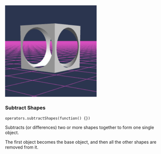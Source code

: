 ![Subtract Shapes](/docs/reference/operators/subtract-shapes.png?v=DOCVER-2) 

### Subtract Shapes
```sig
operators.subtractShapes(function() {})
```

Subtracts (or differences) two or more shapes together to form one single object.  

The first object becomes the base object, and then all the other shapes are removed from it. 
